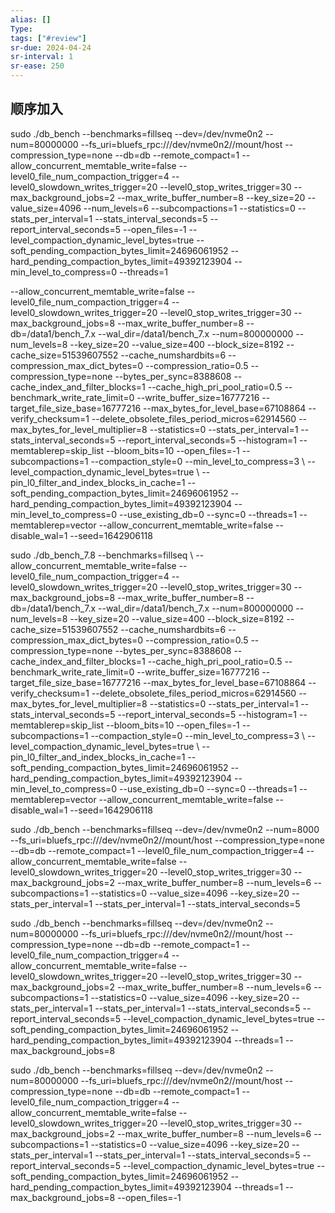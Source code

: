 ```yaml
---
alias: []
Type: 
tags: ["#review"]
sr-due: 2024-04-24
sr-interval: 1
sr-ease: 250
---
```

## 顺序加入
sudo ./db_bench --benchmarks=fillseq --dev=/dev/nvme0n2 --num=80000000 --fs_uri=bluefs_rpc:///dev/nvme0n2//mount/host --compression_type=none --db=db --remote_compact=1 --allow_concurrent_memtable_write=false --level0_file_num_compaction_trigger=4 --level0_slowdown_writes_trigger=20 --level0_stop_writes_trigger=30 --max_background_jobs=2 --max_write_buffer_number=8 --key_size=20 --value_size=4096 --num_levels=6 --subcompactions=1 --statistics=0 --stats_per_interval=1 --stats_interval_seconds=5 --report_interval_seconds=5 --open_files=-1 --level_compaction_dynamic_level_bytes=true --soft_pending_compaction_bytes_limit=24696061952 --hard_pending_compaction_bytes_limit=49392123904 --min_level_to_compress=0 --threads=1


--allow_concurrent_memtable_write=false --level0_file_num_compaction_trigger=4 --level0_slowdown_writes_trigger=20 --level0_stop_writes_trigger=30 --max_background_jobs=8 --max_write_buffer_number=8 --db=/data1/bench_7.x --wal_dir=/data1/bench_7.x --num=800000000 --num_levels=8 --key_size=20 --value_size=400 --block_size=8192 --cache_size=51539607552 --cache_numshardbits=6 --compression_max_dict_bytes=0 --compression_ratio=0.5 --compression_type=none --bytes_per_sync=8388608 --cache_index_and_filter_blocks=1 --cache_high_pri_pool_ratio=0.5 --benchmark_write_rate_limit=0 --write_buffer_size=16777216 --target_file_size_base=16777216 --max_bytes_for_level_base=67108864 --verify_checksum=1 --delete_obsolete_files_period_micros=62914560 --max_bytes_for_level_multiplier=8 --statistics=0 --stats_per_interval=1 --stats_interval_seconds=5 --report_interval_seconds=5 --histogram=1 --memtablerep=skip_list --bloom_bits=10 --open_files=-1 --subcompactions=1 --compaction_style=0 --min_level_to_compress=3 \ --level_compaction_dynamic_level_bytes=true \ --pin_l0_filter_and_index_blocks_in_cache=1 --soft_pending_compaction_bytes_limit=24696061952 --hard_pending_compaction_bytes_limit=49392123904 --min_level_to_compress=0 --use_existing_db=0 --sync=0 --threads=1 --memtablerep=vector --allow_concurrent_memtable_write=false --disable_wal=1 --seed=1642906118

  
sudo ./db_bench_7.8 --benchmarks=fillseq \ --allow_concurrent_memtable_write=false --level0_file_num_compaction_trigger=4 --level0_slowdown_writes_trigger=20 --level0_stop_writes_trigger=30 --max_background_jobs=8 --max_write_buffer_number=8 --db=/data1/bench_7.x --wal_dir=/data1/bench_7.x --num=800000000 --num_levels=8 --key_size=20 --value_size=400 --block_size=8192 --cache_size=51539607552 --cache_numshardbits=6 --compression_max_dict_bytes=0 --compression_ratio=0.5 --compression_type=none --bytes_per_sync=8388608 --cache_index_and_filter_blocks=1 --cache_high_pri_pool_ratio=0.5 --benchmark_write_rate_limit=0 --write_buffer_size=16777216 --target_file_size_base=16777216 --max_bytes_for_level_base=67108864 --verify_checksum=1 --delete_obsolete_files_period_micros=62914560 --max_bytes_for_level_multiplier=8 --statistics=0 --stats_per_interval=1 --stats_interval_seconds=5 --report_interval_seconds=5 --histogram=1 --memtablerep=skip_list --bloom_bits=10 --open_files=-1 --subcompactions=1 --compaction_style=0 --min_level_to_compress=3 \ --level_compaction_dynamic_level_bytes=true \ --pin_l0_filter_and_index_blocks_in_cache=1 --soft_pending_compaction_bytes_limit=24696061952 --hard_pending_compaction_bytes_limit=49392123904 --min_level_to_compress=0 --use_existing_db=0 --sync=0 --threads=1 --memtablerep=vector --allow_concurrent_memtable_write=false --disable_wal=1 --seed=1642906118



sudo ./db_bench --benchmarks=fillseq --dev=/dev/nvme0n2 --num=8000 --fs_uri=bluefs_rpc:///dev/nvme0n2//mount/host --compression_type=none --db=db --remote_compact=1 --level0_file_num_compaction_trigger=4 --allow_concurrent_memtable_write=false --level0_slowdown_writes_trigger=20 --level0_stop_writes_trigger=30 --max_background_jobs=2 --max_write_buffer_number=8 --num_levels=6 --subcompactions=1 --statistics=0 --value_size=4096 --key_size=20 --stats_per_interval=1 --stats_per_interval=1 --stats_interval_seconds=5


sudo ./db_bench --benchmarks=fillseq --dev=/dev/nvme0n2 --num=80000000 --fs_uri=bluefs_rpc:///dev/nvme0n2//mount/host --compression_type=none --db=db --remote_compact=1 --level0_file_num_compaction_trigger=4 --allow_concurrent_memtable_write=false --level0_slowdown_writes_trigger=20 --level0_stop_writes_trigger=30 --max_background_jobs=2 --max_write_buffer_number=8 --num_levels=6 --subcompactions=1 --statistics=0 --value_size=4096 --key_size=20 --stats_per_interval=1 --stats_per_interval=1 --stats_interval_seconds=5 --report_interval_seconds=5 --level_compaction_dynamic_level_bytes=true --soft_pending_compaction_bytes_limit=24696061952 --hard_pending_compaction_bytes_limit=49392123904 --threads=1 --max_background_jobs=8


sudo ./db_bench --benchmarks=fillseq --dev=/dev/nvme0n2 --num=80000000 --fs_uri=bluefs_rpc:///dev/nvme0n2//mount/host --compression_type=none --db=db --remote_compact=1 --level0_file_num_compaction_trigger=4 --allow_concurrent_memtable_write=false --level0_slowdown_writes_trigger=20 --level0_stop_writes_trigger=30 --max_background_jobs=2 --max_write_buffer_number=8 --num_levels=6 --subcompactions=1 --statistics=0 --value_size=4096 --key_size=20 --stats_per_interval=1 --stats_per_interval=1 --stats_interval_seconds=5 --report_interval_seconds=5 --level_compaction_dynamic_level_bytes=true --soft_pending_compaction_bytes_limit=24696061952 --hard_pending_compaction_bytes_limit=49392123904 --threads=1 --max_background_jobs=8 --open_files=-1